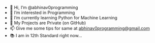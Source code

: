 - 👋 Hi, I’m @abhinav0programming
- 👀 I’m interested in Programming
- 🌱 I’m currently learning Python for Machine Learning
- 🔏 My Projects are Private (on GitHub)
- 📫 Give me some tips for same at abhinav0programming@gmail.com
- 📚 I am in 12th Standard right now...
